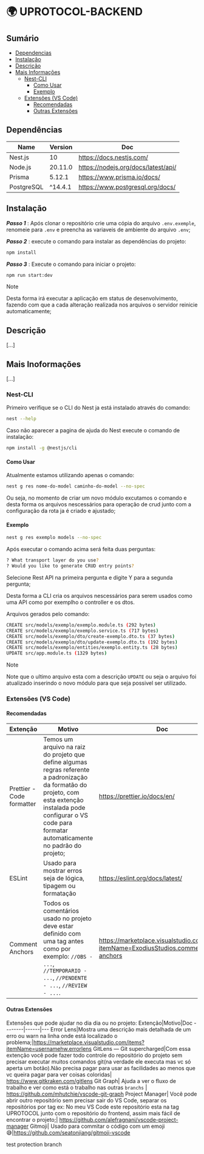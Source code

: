 # 🌍 UPROTOCOL-BACKEND

## Sumário

- [Dependencias](#dependências)
- [Instalação](#instalação)
- [Descrição](#descrição)
- [Mais Informações](#mais-inoformações)
  - [Nest-CLI](#nest-cli)
    - [Como Usar](#como-usar)
    - [Exemplo](#exemplo)
  - [Extensões (VS Code)](#extensões-vs-code)
    - [Recomendadas](#recomendadas)
    - [Outras Extensões](#outras-extensões)

## Dependências

| Name       | Version | Doc                                 |
| ---------- | ------- | ----------------------------------- |
| Nest.js    | 10      | https://docs.nestjs.com/            |
| Node.js    | 20.11.0 | https://nodejs.org/docs/latest/api/ |
| Prisma     | 5.12.1  | https://www.prisma.io/docs/         |
| PostgreSQL | ^14.4.1 | https://www.postgresql.org/docs/    |

## Instalação

**_Passo 1_** : Após clonar o repositório crie uma cópia do arquivo `.env.exemple`, renomeie para `.env` e preencha as variaveis de ambiente do arquivo `.env`;

**_Passo 2_** : execute o comando para instalar as dependências do projeto:

```bash
npm install
```

**_Passo 3_** : Execute o comando para iniciar o projeto:

```bash
npm run start:dev
```

> [!NOTE]
> Desta forma irá executar a aplicação em status de desenvolvimento, fazendo com que a cada alteração realizada nos arquivos o servidor reinicie automaticamente;

## Descrição

[...]

## Mais Inoformações

[...]

### Nest-CLI

Primeiro verifique se o CLI do Nest ja está instalado através do comando:

```bash
nest --help
```

Caso não aparecer a pagina de ajuda do Nest execute o comando de instalação:

```bash
npm install -g @nestjs/cli
```

#### Como Usar

Atualmente estamos utilizando apenas o comando:

```bash
nest g res nome-do-model caminho-do-model --no-spec
```

Ou seja, no momento de criar um novo módulo excutamos o comando e desta forma os arquivos nescessários para operação de crud junto com a configuração da rota ja é criado e ajustado;

#### Exemplo

```bash
nest g res exemplo models --no-spec
```

Após executar o comando acima será feita duas perguntas:

```bash
? What transport layer do you use?
? Would you like to generate CRUD entry points?
```

Selecione Rest API na primeira pergunta e digite Y para a segunda pergunta;

Desta forma a CLI cria os arquivos nescessários para serem usados como uma API como por exemplho o controller e os dtos.

Arquivos gerados pelo comando:

```bash
CREATE src/models/exemplo/exemplo.module.ts (292 bytes)
CREATE src/models/exemplo/exemplo.service.ts (717 bytes)
CREATE src/models/exemplo/dto/create-exemplo.dto.ts (37 bytes)
CREATE src/models/exemplo/dto/update-exemplo.dto.ts (192 bytes)
CREATE src/models/exemplo/entities/exemplo.entity.ts (28 bytes)
UPDATE src/app.module.ts (1329 bytes)
```

> [!NOTE]
> Note que o ultimo arquivo esta com a descrição `UPDATE` ou seja o arquivo foi atualizado inserindo o novo módulo para que seja possivel ser utilizado.

### Extensões (VS Code)

#### Recomendadas

| Extenção                  | Motivo                                                                                                                                                                                                                   | Doc                                                                                |
| ------------------------- | ------------------------------------------------------------------------------------------------------------------------------------------------------------------------------------------------------------------------ | ---------------------------------------------------------------------------------- |
| Prettier - Code formatter | Temos um arquivo na raiz do projeto que define algumas regras referente a padronização da formatão do projeto, com esta extenção instalada pode configurar o VS code para formatar automaticamente no padrão do projeto; | https://prettier.io/docs/en/                                                       |
| ESLint                    | Usado para mostrar erros seja de lógica, tipagem ou formatação                                                                                                                                                           | https://eslint.org/docs/latest/                                                    |
| Comment Anchors           | Todos os comentários usado no projeto deve estar definido com uma tag antes como por exemplo: `//OBS - ...`, `//TEMPORARIO - ...`, `//PENDENTE - ...`, `//REVIEW - ...`.                                                 | https://marketplace.visualstudio.com/items?itemName=ExodiusStudios.comment-anchors |

#### Outras Extensões

Extensões que pode ajudar no dia dia ou no projeto:
Extenção|Motivo|Doc
--------|------|---
Error Lens|Mostra uma descrição mais detalhada de um erro ou warn na linha onde está localizado o problema;|https://marketplace.visualstudio.com/items?itemName=usernamehw.errorlens
GitLens — Git supercharged|Com essa extenção você pode fazer todo controle do repositório do projeto sem precisar executar muitos comandos git(na verdade ele executa mas vc só aperta um botão).Não precisa pagar para usar as facilidades ao menos que vc queira pagar para ver coisas coloridas| https://www.gitkraken.com/gitlens
Git Graph| Ajuda a ver o fluxo de trabalho e ver como está o trabalho nas outras `branchs` | https://github.com/mhutchie/vscode-git-graph
Project Manager| Você pode abrir outro repositório sem precisar sair do VS Code, separar os repositórios por tag ex: No meu VS Code este repositório esta na tag UPROTOCOL junto com o repositório do frontend, assim mais fácil de encontrar o projeto;| https://github.com/alefragnani/vscode-project-manager
Gitmoji| Usado para commitar o código com um emoji 😅|https://github.com/seatonjiang/gitmoji-vscode

test protection branch
